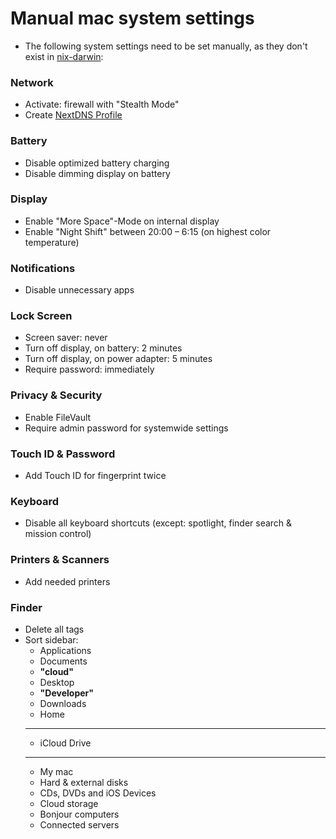# Manual mac system settings

- The following system settings need to be set manually, as they don't exist in [nix-darwin](https://github.com/LnL7/nix-darwin):

### Network

- Activate: firewall with "Stealth Mode"
- Create [NextDNS Profile](https://apple.nextdns.io/)

### Battery

- Disable optimized battery charging
- Disable dimming display on battery

### Display

- Enable "More Space"-Mode on internal display
- Enable "Night Shift" between 20:00 – 6:15 (on highest color temperature)

### Notifications

- Disable unnecessary apps

### Lock Screen

- Screen saver: never
- Turn off display, on battery: 2 minutes
- Turn off display, on power adapter: 5 minutes
- Require password: immediately

### Privacy & Security

- Enable FileVault
- Require admin password for systemwide settings

### Touch ID & Password

- Add Touch ID for fingerprint twice

### Keyboard

- Disable all keyboard shortcuts (except: spotlight, finder search & mission control)

### Printers & Scanners

- Add needed printers

### Finder

- Delete all tags
- Sort sidebar:
  - Applications
  - Documents
  - **"cloud"**
  - Desktop
  - **"Developer"**
  - Downloads
  - Home
  ***
  - iCloud Drive
  ***
  - My mac
  - Hard & external disks
  - CDs, DVDs and iOS Devices
  - Cloud storage
  - Bonjour computers
  - Connected servers